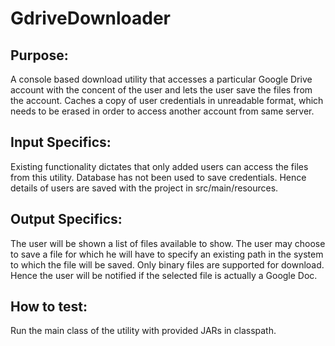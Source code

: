 # GdriveDownloader

Purpose:
--------
A console based download utility that accesses a particular Google Drive account with the concent of the user and lets the user save the files from the account. Caches a copy of user credentials in unreadable format, which needs to be erased in order to access another account from same server.

Input Specifics:
---------------
Existing functionality dictates that only added users can access the files from this utility. Database has not been used to save credentials. Hence details of users are saved with the project in src/main/resources.

Output Specifics:
----------------
The user will be shown a list of files available to show. The user may choose to save a file for which he will have to specify an existing path in the system to which the file will be saved. Only binary files are supported for download. Hence the user will be notified if the selected file is actually a Google Doc. 

How to test:
-----------------------
Run the main class of the utility with provided JARs in classpath.


